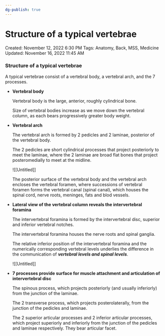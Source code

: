 ```yaml
---
dg-publish: true
---
```


# Structure of a typical vertebrae

Created: November 12, 2022 6:30 PM
Tags: Anatomy, Back, MSS, Medicine
Updated: November 16, 2022 11:45 AM

### Structure of a typical vertebrae

A typical vertebrae consist of a vertebral body, a vertebral arch, and the 7 processes.

- ****************************Vertebral body****************************
    
    Vertebral body is the large, anterior, roughly cylindrical bone.
    
    Size of vertebral bodies increase as we move down the vertebral column, as each bears progressively greater body weight.
    
- ****************************Vertebral arch****************************
    
    The vertebral arch is formed by 2 pedicles and 2 laminae, posterior of the vertebral body.
    
    The 2 pedicles are short cylindrical processes that project posteriorly to meet the laminae, where the 2 laminae are broad flat bones that project posteromedially to meet at the midline.
    
    ![[Untitled]]
    
    The posterior surface of the vertebral body and the vertebral arch encloses the vertebral foramen, where successions of vertebral foramen forms the vertebral canal (spinal canal), which houses the spinal cord, nerve roots, meninges, fats and blod vessels. 
    
- **************************************************************************************************************************************************Lateral view of the vertebral column reveals the intervertebral foramina**************************************************************************************************************************************************
    
    The intervertebral foramina is formed by the intervertebral disc, superior and inferior vertebral notches. 
    
    The intervertebral foramina houses the nerve roots and spinal ganglia.
    
    The relative inferior position of the intervertebral foramina and the numerically corresponding vertebral levels underlies the difference in the communication of ***********************vertebral levels and spinal levels***********************.
    
    ![[Untitled]]
    
- ******************************************************************************************************************************7 processes provide surface for muscle attachment and articulation of intervertebral disc******************************************************************************************************************************
    
    The spinous process, which projects posteriorly (and usually inferiorly) from the junction of the laminae.
    
    The 2 transverse process, which projects posterolaterally, from the junction of the pedicles and laminae.
    
    The 2 superior articular processes and 2 inferior articular processes, which project superiorly and inferiorly from the junction of the pedicles and laminae respectively. They bear articular facet.